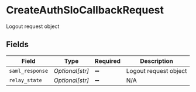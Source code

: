 # CreateAuthSloCallbackRequest

Logout request object


## Fields

| Field                 | Type                  | Required              | Description           |
| --------------------- | --------------------- | --------------------- | --------------------- |
| `saml_response`       | *Optional[str]*       | :heavy_minus_sign:    | Logout request object |
| `relay_state`         | *Optional[str]*       | :heavy_minus_sign:    | N/A                   |